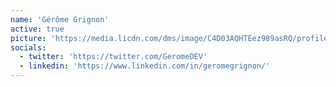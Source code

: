 ```yaml
---
name: 'Gérôme Grignon'
active: true
picture: 'https://media.licdn.com/dms/image/C4D03AQHTEez989asRQ/profile-displayphoto-shrink_400_400/0/1625488283534?e=1700092800&v=beta&t=2uzEmqkVzmNMJnuSbNwshLLNB8yM-gRK4cJ6rZY1F5g'
socials:
  - twitter: 'https://twitter.com/GeromeDEV'
  - linkedin: 'https://www.linkedin.com/in/geromegrignon/'
---
```

